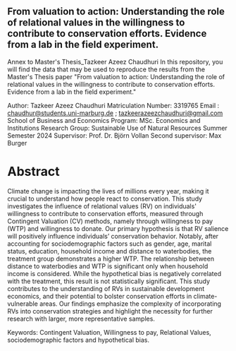## From valuation to action: Understanding the role of relational values in the willingness to contribute to conservation efforts. Evidence from a lab in the field experiment.
Annex to Master's Thesis_Tazkeer Azeez Chaudhuri
In this repository, you will find the data that may be used to reproduce the results from the Master's Thesis paper "From valuation to action: Understanding the role of relational values in the willingness to contribute to conservation efforts. Evidence from a lab in the field experiment."


Author: Tazkeer Azeez Chaudhuri
Matriculation Number: 3319765
Email : chaudhur@students.uni-marburg.de ; tazkeerazeezchaudhuri@gmail.com
School of Business and Economics
Program: MSc. Economics and Institutions 
Research Group: Sustainable Use of Natural Resources
Summer Semester 2024
Supervisor: Prof. Dr. Björn Vollan 
Second supervisor: Max Burger


# Abstract
Climate change is impacting the lives of millions every year, making it crucial to understand how people react to conservation. This study investigates the influence of relational values (RV) on individuals' willingness to contribute to conservation efforts, measured through Contingent Valuation (CV) methods, namely through willingness to pay (WTP) and willingness to donate. Our primary hypothesis is that RV salience will positively influence individuals’ conservation behavior. Notably, after accounting for sociodemographic factors such as gender, age, marital status, education, household income and distance to waterbodies, the treatment group demonstrates a higher WTP. The relationship between distance to waterbodies and WTP is significant only when household income is considered. While the hypothetical bias is negatively correlated with the treatment, this result is not statistically significant. This study contributes to the understanding of RVs in sustainable development economics, and their potential to bolster conservation efforts in climate-vulnerable areas. Our findings emphasize the complexity of incorporating RVs into conservation strategies and highlight the necessity for further research with larger, more representative samples.

Keywords: Contingent Valuation, Willingness to pay, Relational Values, sociodemographic factors and   hypothetical bias.  
